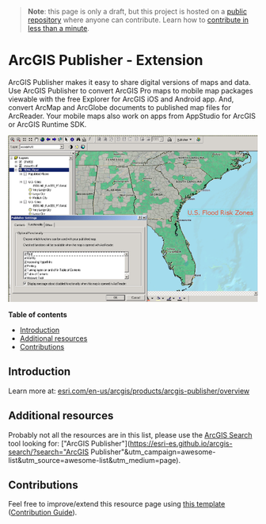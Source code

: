 > **Note**: this page is only a draft, but this project is hosted on a [public repository](https://github.com/hhkaos/awesome-arcgis) where anyone can contribute. Learn how to [contribute in less than a minute](https://github.com/hhkaos/awesome-arcgis/blob/master/CONTRIBUTING.md#contributions).

# ArcGIS Publisher - Extension

ArcGIS Publisher makes it easy to share digital versions of maps and data. Use ArcGIS Publisher to convert ArcGIS Pro maps to mobile map packages viewable with the free Explorer for ArcGIS iOS and Android app. And, convert ArcMap and ArcGlobe documents to published map files for ArcReader. Your mobile maps also work on apps from AppStudio for ArcGIS or ArcGIS Runtime SDK.

![ArcGIS Publisher - Extension Screenshot](../../product-thumbnails/arcgis-publisher.png)  

<!-- START doctoc generated TOC please keep comment here to allow auto update -->
<!-- DON'T EDIT THIS SECTION, INSTEAD RE-RUN doctoc TO UPDATE -->
**Table of contents**

- [Introduction](#introduction)
- [Additional resources](#additional-resources)
- [Contributions](#contributions)

<!-- END doctoc generated TOC please keep comment here to allow auto update -->

## Introduction

Learn more at: [esri.com/en-us/arcgis/products/arcgis-publisher/overview](https://www.esri.com/en-us/arcgis/products/arcgis-publisher/overview)

## Additional resources

Probably not all the resources are in this list, please use the [ArcGIS Search](https://esri-es.github.io/arcgis-search/) tool looking for: ["ArcGIS Publisher"](https://esri-es.github.io/arcgis-search/?search="ArcGIS Publisher"&utm_campaign=awesome-list&utm_source=awesome-list&utm_medium=page).

## Contributions

Feel free to improve/extend this resource page using [this template](https://github.com/hhkaos/awesome-arcgis/blob/master/templates/PRODUCT_PAGE_TEMPLATE.md) ([Contribution Guide](https://github.com/hhkaos/awesome-arcgis/blob/master/CONTRIBUTING.md)).
